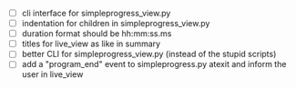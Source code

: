 - [ ] cli interface for simpleprogress_view.py
- [ ] indentation for children in simpleprogress_view.py
- [ ] duration format should be hh:mm:ss.ms
- [ ] titles for live_view as like in summary
- [ ] better CLI for simpleprogress_view.py (instead of the stupid scripts)
- [ ] add a "program_end" event to simpleprogress.py atexit and inform the user in live_view